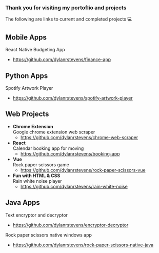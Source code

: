 ### Thank you for visiting my portoflio and projects

The following are links to current and completed projects 💻
<br>

## Mobile Apps

React Native Budgeting App
- https://github.com/dylanrstevens/finance-app

## Python Apps

Spotify Artwork Player
- https://github.com/dylanrstevens/spotify-artwork-player

## Web Projects
- **Chrome Extension**
  <br>
  Google chrome extension web scraper
  - https://github.com/dylanrstevens/chrome-web-scraper
- **React**
  <br>
  Calendar booking app for moving
  - https://github.com/dylanrstevens/booking-app
- **Vue**
  <br>
  Rock paper scissors game
  - https://github.com/dylanrstevens/rock-paper-scissors-vue
- **Fun with HTML & CSS**
  <br>
  Rain white noise player
  - https://github.com/dylanrstevens/rain-white-noise
  

## Java Apps

Text encryptor and decryptor
- https://github.com/dylanrstevens/encryptor-decryptor

Rock paper scissors native windows app
- https://github.com/dylanrstevens/rock-paper-scissors-native-java
